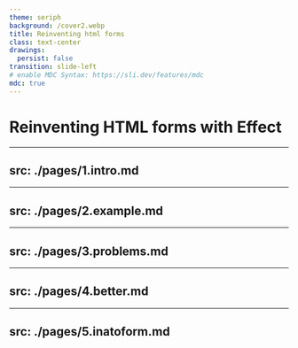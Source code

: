 ```yaml
---
theme: seriph
background: /cover2.webp
title: Reinventing html forms
class: text-center
drawings:
  persist: false
transition: slide-left
# enable MDC Syntax: https://sli.dev/features/mdc
mdc: true
---
```


# Reinventing HTML forms with Effect


---
src: ./pages/1.intro.md
---
---
src: ./pages/2.example.md
---
---
src: ./pages/3.problems.md
---
---
src: ./pages/4.better.md
---
---
src: ./pages/5.inatoform.md
---